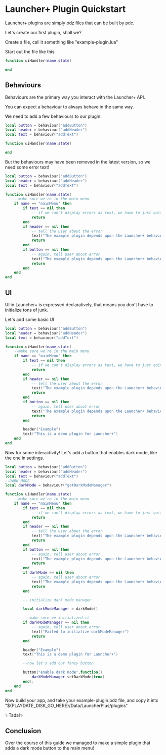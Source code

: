 # Launcher+ Plugin Quickstart

Launcher+ plugins are simply pdz files that can be built by pdc.

Let's create our first plugin, shall we?

Create a file, call it something like "example-plugin.lua"

Start out the file like this

```lua
function uiHandler(name,state)

end
```

## Behaviours

Behaviours are the primary way you interact with the Launcher+ API.

You can expect a behaviour to always behave in the same way.

We need to add a few behaviours to our plugin.

```lua
local button = behaviour("addButton")
local header = behaviour("addHeader")
local text = behaviour("addText")

function uiHandler(name,state)

end
```

But the behaviours may have been removed in the latest version, so we need some error text!

```lua
local button = behaviour("addButton")
local header = behaviour("addHeader")
local text = behaviour("addText")

function uiHandler(name,state)
	--make sure we're in the main menu
	if name == "mainMenu" then
		if text == nil then
			-- if we can't display errors as text, we have to just quit immediately
			return
		end
		if header == nil then
			-- tell the user about the error
			text("The example plugin depends upon the Launcher+ behaviour header, which is not available, rendering has been canceled")
			return
		end
		if button == nil then
			-- again, tell user about error
			text("The example plugin depends upon the Launcher+ behaviour button, which is not available, rendering has been canceled")
			return
		end
	end
end
```

## UI

UI in Launcher+ is expressed declaratively, that means you don't have to initialize tons of junk.

Let's add some basic UI

```lua
local button = behaviour("addButton")
local header = behaviour("addHeader")
local text = behaviour("addText")

function uiHandler(name,state)
	--make sure we're in the main menu
	if name == "mainMenu" then
		if text == nil then
			-- if we can't display errors as text, we have to just quit immediately
			return
		end
		if header == nil then
			-- tell the user about the error
			text("The example plugin depends upon the Launcher+ behaviour header, which is not available, rendering has been canceled")
			return
		end
		if button == nil then
			-- again, tell user about error
			text("The example plugin depends upon the Launcher+ behaviour button, which is not available, rendering has been canceled")
			return
		end

		header("Example")
		text("This is a demo plugin for Launcher+")
	end
end
```

Now for some interactivity! Let's add a button that enables dark mode, like the one in settings.

```lua
local button = behaviour("addButton")
local header = behaviour("addHeader")
local text = behaviour("addText")
--DARK MODE
local darkMode = behaviour("getDarkModeManager")

function uiHandler(name,state)
	--make sure we're in the main menu
	if name == "mainMenu" then
		if text == nil then
			-- if we can't display errors as text, we have to just quit immediately
			return
		end
		if header == nil then
			-- tell the user about the error
			text("The example plugin depends upon the Launcher+ behaviour header, which is not available, rendering has been canceled")
			return
		end
		if button == nil then
			-- again, tell user about error
			text("The example plugin depends upon the Launcher+ behaviour button, which is not available, rendering has been canceled")
			return
		end
		if darkMode == nil then
			-- again, tell user about error
			text("The example plugin depends upon the Launcher+ behaviour getDarkModeManager, which is not available, rendering has been canceled")
			return
		end

		-- initialize dark mode manager

		local darkModeManager = darkMode()

		-- make sure we initialized it
		if darkModeManager == nil then
			-- again, tell user about error
			text("Failed to initialize darkModeManager")
			return
		end

		header("Example")
		text("This is a demo plugin for Launcher+")

		--now let's add our fancy button

		button("enable dark mode",function()
			darkModeManager.setDarkMode(true)
		end);
	end
end
```

Now build your app, and take your example-plugin.pdz file, and copy it into "${PLAYDATE_DISK_GO_HERE}/Data/LauncherPlus/plugins"

✨Tada!✨

## Conclusion

Over the course of this guide we managed to make a simple plugin that adds a dark mode button to the main menu!
